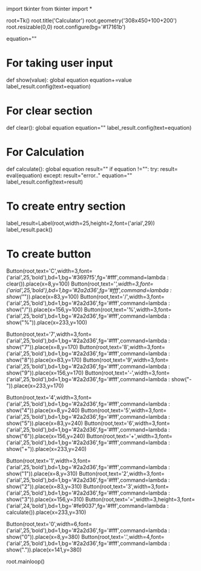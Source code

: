 import tkinter
from tkinter import *

root=Tk()
root.title('Calculator')
root.geometry('308x450+100+200')
root.resizable(0,0)
root.configure(bg='#17161b')

equation=""

# For taking user input 
def show(value):
    global equation
    equation+=value
    label_result.config(text=equation)

# For clear  section
def clear():
    global equation
    equation=""
    label_result.config(text=equation)

# For Calculation
def calculate():
    global equation
    result=""
    if equation !="":
        try:
            result= eval(equation)
        except:
            result="error.."
            equation=""
    label_result.config(text=result)

# To  create entry section
label_result=Label(root,width=25,height=2,font=('arial',29))
label_result.pack()

# To create button
Button(root,text='C',width=3,font=('arial',25,'bold'),bd=1,bg='#3697f5',fg='#fff',command=lambda : clear()).place(x=8,y=100)
Button(root,text='*',width=3,font=('arial',25,'bold'),bd=1,bg='#2a2d36',fg='#fff',command=lambda : show("*")).place(x=83,y=100)
Button(root,text='/',width=3,font=('arial',25,'bold'),bd=1,bg='#2a2d36',fg='#fff',command=lambda : show("/")).place(x=156,y=100)
Button(root,text='%',width=3,font=('arial',25,'bold'),bd=1,bg='#2a2d36',fg='#fff',command=lambda : show("%")).place(x=233,y=100)

Button(root,text='7',width=3,font=('arial',25,'bold'),bd=1,bg='#2a2d36',fg='#fff',command=lambda : show("7")).place(x=8,y=170)
Button(root,text='8',width=3,font=('arial',25,'bold'),bd=1,bg='#2a2d36',fg='#fff',command=lambda : show("8")).place(x=83,y=170)
Button(root,text='9',width=3,font=('arial',25,'bold'),bd=1,bg='#2a2d36',fg='#fff',command=lambda : show("9")).place(x=156,y=170)
Button(root,text='-',width=3,font=('arial',25,'bold'),bd=1,bg='#2a2d36',fg='#fff',command=lambda : show("-")).place(x=233,y=170)

Button(root,text='4',width=3,font=('arial',25,'bold'),bd=1,bg='#2a2d36',fg='#fff',command=lambda : show("4")).place(x=8,y=240)
Button(root,text='5',width=3,font=('arial',25,'bold'),bd=1,bg='#2a2d36',fg='#fff',command=lambda : show("5")).place(x=83,y=240)
Button(root,text='6',width=3,font=('arial',25,'bold'),bd=1,bg='#2a2d36',fg='#fff',command=lambda : show("6")).place(x=156,y=240)
Button(root,text='+',width=3,font=('arial',25,'bold'),bd=1,bg='#2a2d36',fg='#fff',command=lambda : show("+")).place(x=233,y=240)

Button(root,text='1',width=3,font=('arial',25,'bold'),bd=1,bg='#2a2d36',fg='#fff',command=lambda : show("1")).place(x=8,y=310)
Button(root,text='2',width=3,font=('arial',25,'bold'),bd=1,bg='#2a2d36',fg='#fff',command=lambda : show("2")).place(x=83,y=310)
Button(root,text='3',width=3,font=('arial',25,'bold'),bd=1,bg='#2a2d36',fg='#fff',command=lambda : show("3")).place(x=156,y=310)
Button(root,text='=',width=3,height=3,font=('arial',24,'bold'),bd=1,bg='#fe9037',fg='#fff',command=lambda : calculate()).place(x=233,y=310)

Button(root,text='0',width=6,font=('arial',25,'bold'),bd=1,bg='#2a2d36',fg='#fff',command=lambda : show("0")).place(x=8,y=380)
Button(root,text='.',width=4,font=('arial',25,'bold'),bd=1,bg='#2a2d36',fg='#fff',command=lambda : show(".")).place(x=141,y=380)

root.mainloop()
